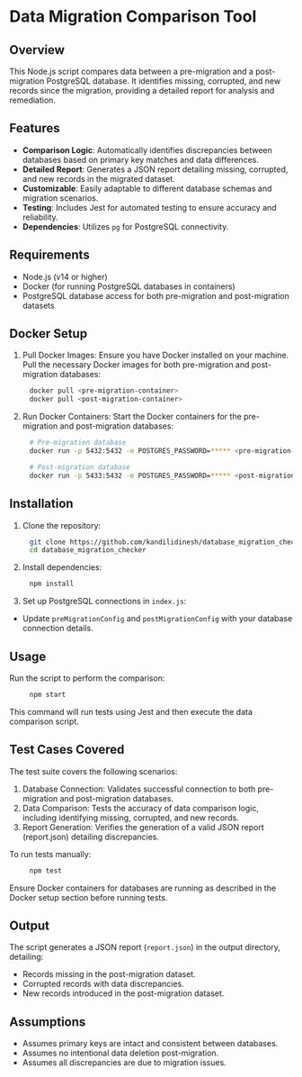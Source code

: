 # Data Migration Comparison Tool

## Overview

This Node.js script compares data between a pre-migration and a post-migration PostgreSQL database. It identifies missing, corrupted, and new records since the migration, providing a detailed report for analysis and remediation.

## Features

- **Comparison Logic**: Automatically identifies discrepancies between databases based on primary key matches and data differences.
- **Detailed Report**: Generates a JSON report detailing missing, corrupted, and new records in the migrated dataset.
- **Customizable**: Easily adaptable to different database schemas and migration scenarios.
- **Testing**: Includes Jest for automated testing to ensure accuracy and reliability.
- **Dependencies**: Utilizes `pg` for PostgreSQL connectivity.

## Requirements

- Node.js (v14 or higher)
- Docker (for running PostgreSQL databases in containers)
- PostgreSQL database access for both pre-migration and post-migration datasets

## Docker Setup

1. Pull Docker Images: Ensure you have Docker installed on your machine. Pull the necessary Docker images for both pre-migration and post-migration databases:

```bash
     docker pull <pre-migration-container>
     docker pull <post-migration-container>
```

2. Run Docker Containers:
Start the Docker containers for the pre-migration and post-migration databases:

```bash
     # Pre-migration database
     docker run -p 5432:5432 -e POSTGRES_PASSWORD=***** <pre-migration-container>

     # Post-migration database
     docker run -p 5433:5432 -e POSTGRES_PASSWORD=***** <post-migration-container>
```

## Installation

1. Clone the repository:
```bash
     git clone https://github.com/kandilidinesh/database_migration_checker.git
     cd database_migration_checker
```

2. Install dependencies:
```bash
     npm install
```

3. Set up PostgreSQL connections in `index.js`:
- Update `preMigrationConfig` and `postMigrationConfig` with your database connection details.

## Usage

Run the script to perform the comparison:
```bash
     npm start
```

This command will run tests using Jest and then execute the data comparison script.

## Test Cases Covered

The test suite covers the following scenarios:

1. Database Connection: Validates successful connection to both pre-migration and post-migration databases.
2. Data Comparison: Tests the accuracy of data comparison logic, including identifying missing, corrupted, and new records.
3. Report Generation: Verifies the generation of a valid JSON report (report.json) detailing discrepancies.

To run tests manually:

```bash
     npm test
```

Ensure Docker containers for databases are running as described in the Docker setup section before running tests.

## Output

The script generates a JSON report (`report.json`) in the output directory, detailing:
- Records missing in the post-migration dataset.
- Corrupted records with data discrepancies.
- New records introduced in the post-migration dataset.

## Assumptions

- Assumes primary keys are intact and consistent between databases.
- Assumes no intentional data deletion post-migration.
- Assumes all discrepancies are due to migration issues.
